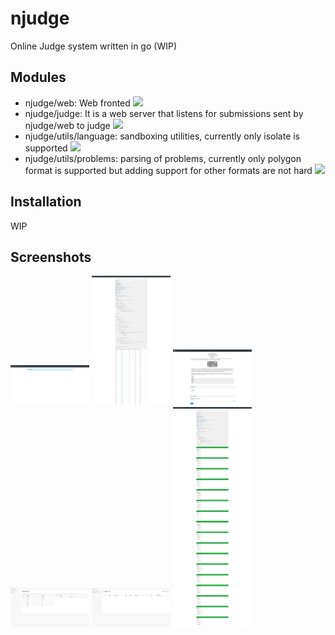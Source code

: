# njudge

Online Judge system written in go (WIP)

## Modules
* njudge/web: Web fronted [![](https://godoc.org/github.com/mraron/njudge/web?status.svg)](http://godoc.org/github.com/mraron/njudge/web)
* njudge/judge: It is a web server that listens for submissions sent by njudge/web to judge [![](https://godoc.org/github.com/mraron/njudge/web?status.svg)](http://godoc.org/github.com/mraron/njudge/web)
* njudge/utils/language: sandboxing utilities, currently only isolate is supported [![](https://godoc.org/github.com/mraron/njudge/utils/language?status.svg)](http://godoc.org/github.com/mraron/njudge/utils/language)
* njudge/utils/problems: parsing of problems, currently only polygon format is supported but adding support for other formats are not hard [![](https://godoc.org/github.com/mraron/njudge/utils/problems?status.svg)](https://godoc.org/github.com/mraron/njudge/utils/problems)

## Installation

WIP

## Screenshots
<img src="https://raw.githubusercontent.com/mraron/assets/master/njudge/1.png" width="25%" height="25%">
<img src="https://raw.githubusercontent.com/mraron/assets/master/njudge/2.png" width="25%" height="25%">
<img src="https://raw.githubusercontent.com/mraron/assets/master/njudge/3.png" width="25%" height="25%">
<img src="https://raw.githubusercontent.com/mraron/assets/master/njudge/4.png" width="25%" height="25%">
<img src="https://raw.githubusercontent.com/mraron/assets/master/njudge/5.png" width="25%" height="25%">
<img src="https://raw.githubusercontent.com/mraron/assets/master/njudge/6.png" width="25%" height="25%">

